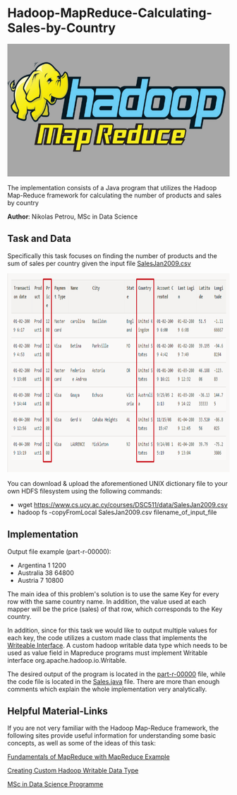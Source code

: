 # Hadoop-MapReduce-Calculating-Sales-by-Country

<p align="center">
  <img src="https://github.com/nikopetr/Hadoop-MapReduce-Anagram-Solver/blob/main/hadoop_img.png" width="700" height="300"/>
</p>

The implementation consists of a Java program that utilizes the Hadoop Map-Reduce framework for calculating the number of products and sales by country

**Author**: Nikolas Petrou, MSc in Data Science


## Task and Data 
Specifically this task focuses on finding the number of products and the sum of sales per country given the input file [SalesJan2009.csv](https://www.cs.ucy.ac.cy/courses/DSC511/data/SalesJan2009.csv)

<p align="center">
  <img src="https://github.com/nikopetr/Hadoop-MapReduce-Calculating-Sales-by-Country/blob/main/example_country_sales.png" width="800" height="450"/>
</p>

You can download & upload the aforementioned UNIX dictionary file to your own HDFS filesystem using the following commands:
- wget https://www.cs.ucy.ac.cy/courses/DSC511/data/SalesJan2009.csv
- hadoop fs -copyFromLocal SalesJan2009.csv filename_of_input_file


## Implementation
Output file example (part-r-00000):
- Argentina 1 1200
- Australia 38 64800
- Austria 7 10800

The main idea of this problem's solution is to use the same Key for every row with the same country name. In addition, the value used at each mapper will be the price (sales) of that row, which corresponds to the Key country.

In addition, since for this task we would like to output multiple values for each key, the code utilizes a custom made class that implements the [Writeable Interface](https://hadoop.apache.org/docs/r3.0.1/api/org/apache/hadoop/io/Writable.html). A custom hadoop writable data type which needs to be used as value field in Mapreduce programs must implement Writable interface org.apache.hadoop.io.Writable.

The desired output of the program is located in the [part-r-00000](https://github.com/nikopetr/Hadoop-MapReduce-Calculating-Sales-by-Country/blob/main/Sales/part-r-00000) file, while the code file is located in the [Sales.java](https://github.com/nikopetr/Hadoop-MapReduce-Calculating-Sales-by-Country/blob/main/Sales/src/Sales.java) file. There are more than enough comments which explain the whole implementation very analytically.


## Helpful Material-Links
If you are not very familiar with the Hadoop Map-Reduce framework, the following sites provide useful information for understanding some basic concepts, as well as some of the ideas of this task:

[Fundamentals of MapReduce with MapReduce Example](https://medium.com/edureka/mapreduce-tutorial-3d9535ddbe7c)

[Creating Custom Hadoop Writable Data Type](http://hadooptutorial.info/creating-custom-hadoop-writable-data-type/)

[MSc in Data Science Programme](https://datascience.cy/)
